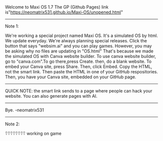 Welcome to Maxi OS 1.7
The GP (Github Pages) link is"https://neomatrix531.github.io/Maxi-OS/unopened.html"
___________________________________________
Note 1:


We're working a special project named Maxi OS. It's a simulated OS by html. We update everyday. We're always planning special releases. Click the button that says "websim.ai" and you can play games.
However, you may be asking why no files are updating in "OS.html" That's because we made the simulated OS with Canva website builder.
To use canva website builder, go to "canva.com".To go there,press Create. then, do a blank website. To embed your Canva site, press Share. Then, click Embed. Copy the HTML, not the smart link. Then paste the HTML in one of your GitHub respositories. Then, you have your Canva site, embedded on your GitHub page.


___________________________________________



QUICK NOTE: the smart link sends to a page where people can hack your website. You can also generate pages with AI.
___________________________________________


Bye. -neomatrix531


___________________________________________
Note 2:

⍢⍢⍢⍢⍢⍢⍢⍢ working on  game
